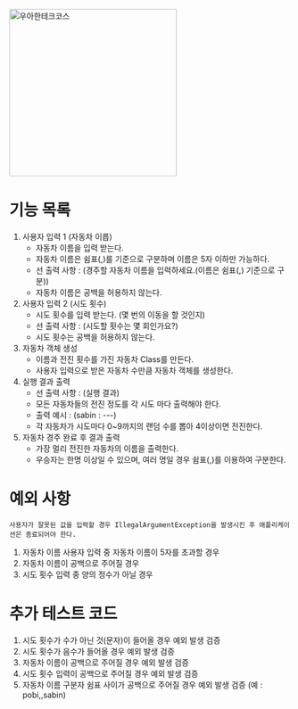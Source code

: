 <p>
    <img src="https://github.com/user-attachments/assets/c811c2be-923e-4134-a7d4-56bd12198910" alt="우아한테크코스" width="300px">
</p>

# 기능 목록

1. 사용자 입력 1 (자동차 이릅)
    - 자동차 이름을 입력 받는다.
    - 자동차 이름은 쉼표(,)를 기준으로 구분하며 이름은 5자 이하만 가능하다.
    - 선 출력 사항 : (경주할 자동차 이름을 입력하세요.(이름은 쉼표(,) 기준으로 구분))
    - 자동차 이름은 공백을 허용하지 않는다.
2. 사용자 입력 2 (시도 횟수)
    - 시도 횟수를 입력 받는다. (몇 번의 이동을 할 것인지)
    - 선 출력 사항 : (시도할 횟수는 몇 회인가요?)
    - 시도 횟수는 공백을 허용하지 않는다.
3. 자동차 객체 생성
   - 이름과 전진 횟수를 가진 자동차 Class를 만든다.
   - 사용자 입력으로 받은 자동차 수만큼 자동차 객체를 생성한다.
4. 실행 결과 출력
   - 선 출력 사항 : (실행 결과)
   - 모든 자동차들의 전진 정도를 각 시도 마다 출력해야 한다.
   - 출력 예시 : (sabin : ---)
   - 각 자동차가 시도마다 0~9까지의 랜덤 수를 뽑아 4이상이면 전진한다.
5. 자동차 경주 완료 후 결과 출력
   - 가장 멀리 전진한 자동차의 이름을 출력한다.
   - 우승자는 한명 이상일 수 있으며, 여러 명일 경우 쉼표(,)를 이용하여 구분한다.

# 예외 사항
`사용자가 잘못된 값을 입력할 경우
IllegalArgumentException을 발생시킨 후
애플리케이션은 종료되어야 한다.`
1. 자동차 이름 사용자 입력 중 자동차 이름이 5자를 초과할 경우
2. 자동차 이름이 공백으로 주어질 경우
3. 시도 횟수 입력 중 양의 정수가 아닐 경우

# 추가 테스트 코드
1. 시도 횟수가 수가 아닌 것(문자)이 들어올 경우 예외 발생 검증
2. 시도 횟수가 음수가 들어올 경우 예외 발생 검증
3. 자동차 이름이 공백으로 주어질 경우 예외 발생 검증
4. 시도 횟수 입력이 공백으로 주어질 경우 예외 발생 검증
5. 자동차 이름 구분자 쉼표 사이가 공백으로 주어질 경우 예외 발생 검증 (예 : pobi,,sabin)